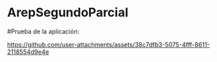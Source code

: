# ArepSegundoParcial
#Prueba de la aplicación:

https://github.com/user-attachments/assets/38c7dfb3-5075-4fff-8611-2118554d9e4e
